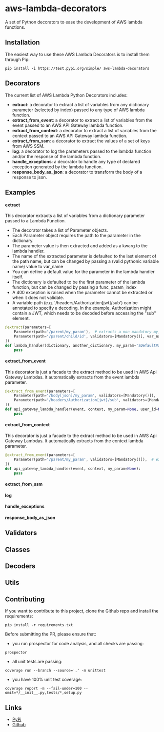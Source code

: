 # aws-lambda-decorators
A set of Python decorators to ease the development of AWS lambda functions.

## Installation

The easiest way to use these AWS Lambda Decorators is to install them through Pip:

`pip install -i https://test.pypi.org/simple/ aws-lambda-decorators`

## Decorators

The current list of AWS Lambda Python Decorators includes:

* __extract__: a decorator to extract a list of variables from any dictionary parameter (selected by index) passed to any type of AWS lambda function.
* __extract_from_event__: a decorator to extract a list of variables from the event passed to an AWS API Gateway lambda function.
* __extract_from_context__: a decorator to extract a list of variables from the context passed to an AWS API Gateway lambda function.
* __extract_from_ssm__: a decorator to extract the values of a set of keys from AWS SSM.
* __log__: a decorator to log the parameters passed to the lambda function and/or the response of the lambda function.
* __handle_exceptions__: a decorator to handle any type of declared exception generated by the lambda function. 
* __response_body_as_json__: a decorator to transform the body of a response to json.

## Examples

#### extract

This decorator extracts a list of variables from a dictionary parameter passed to a Lambda Function.

* The decorator takes a list of Parameter objects.
* Each Parameter object requires the path to the parameter in the dictionary.
* The parameter value is then extracted and added as a kwarg to the lambda handler.
* The name of the extracted parameter is defaulted to the last element of the path name, but can be changed by passing a (valid pythonic variable name) value to var_name
* You can define a default value for the parameter in the lambda handler itself.
* The dictionary is defaulted to be the first parameter of the lambda function, but can be changed by passing a func_param_index
* A 400 exception is raised when the parameter cannot be extracted or when it does not validate.
* A variable path (e.g. '/headers/Authorization[jwt]/sub') can be annotated to specify a decoding. In the example, Authorization might contain a JWT, which needs to be decoded before accessing the "sub" element.

```python
@extract(parameters=[
    Parameter(path='/parent/my_param'),  # extracts a non mandatory my_param from dictionary
    Parameter(path='/parent/child/id', validators=[Mandatory()], var_name='user_id', func_param_index=1)  # extracts a mandatory id as "user_id" from another_dictionary
])
def lambda_handler(dictionary, another_dictionary, my_param='aDefaultValue', user_id=None):
    pass
```

#### extract_from_event

This decorator is just a facade to the extract method to be used in AWS Api Gateway Lambdas. It automatically extracts from the event lambda parameter.

```python
@extract_from_event(parameters=[
    Parameter(path='/body[json]/my_param', validators=[Mandatory()]),  # extracts a mandatory my_param from the json body of the event
    Parameter(path='/headers/Authorization[jwt]/sub', validators=[Mandatory()], var_name='user_id')  # extract the mandatory sub value as user_id from the authorization JWT
])
def api_gateway_lambda_handler(event, context, my_param=None, user_id=None):
    pass
```

#### extract_from_context

This decorator is just a facade to the extract method to be used in AWS Api Gateway Lambdas. It automatically extracts from the context lambda parameter.

```python
@extract_from_event(parameters=[
    Parameter(path='/parent/my_param', validators=[Mandatory()]),  # extracts a mandatory my_param from the parent element in context
])
def api_gateway_lambda_handler(event, context, my_param=None):
    pass
```

#### extract_from_ssm

#### log

#### handle_exceptions

#### response_body_as_json

## Validators

## Classes

## Decoders

## Utils

## Contributing

If you want to contribute to this project, clone the Github repo and install the requirements:

`pip install -r requirements.txt`

Before submitting the PR, please ensure that:
 
- you run prospector for code analysis, and all checks are passing:

`prospector`

- all unit tests are passing:

`coverage run --branch --source='.' -m unittest`

- you have 100% unit test coverage:

`coverage report -m --fail-under=100 --omit=*/__init__.py,tests/*,setup.py`

## Links

* [PyPi](https://test.pypi.org/project/aws-lambda-decorators/)
* [Github](https://github.com/gridsmartercities/aws-lambda-decorators)

